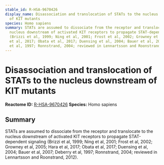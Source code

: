 ```yaml
---
stable_id: R-HSA-9670426
display_name: Disassociation and translocation of STATs to the nucleus downstream
  of KIT mutants
species: Homo sapiens
summary: STATs are assumed to dissociate from the receptor and translocate to the
  nucleus downstream of activated KIT receptors to propagate STAT-dependent signaling
  (Brizzi et al, 1999; Ning et al, 2001; Frost et al, 2002; Growney et al, 2005; Hara
  et al, 2017; Obata et al, 2017; Duensing et al, 2004; Bauer et al, 2007; Deberry
  et al, 1997; Ronnstrand, 2004; reviewed in Lennartsson and Roonstrand, 2012).
---
```


# Disassociation and translocation of STATs to the nucleus downstream of KIT mutants
**Reactome ID:** [R-HSA-9670426](https://reactome.org/content/detail/R-HSA-9670426)
**Species:** Homo sapiens

## Summary

STATs are assumed to dissociate from the receptor and translocate to the nucleus downstream of activated KIT receptors to propagate STAT-dependent signaling (Brizzi et al, 1999; Ning et al, 2001; Frost et al, 2002; Growney et al, 2005; Hara et al, 2017; Obata et al, 2017; Duensing et al, 2004; Bauer et al, 2007; Deberry et al, 1997; Ronnstrand, 2004; reviewed in Lennartsson and Roonstrand, 2012).
